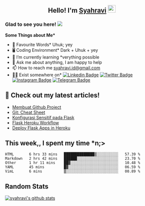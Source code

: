 <h2 align="center">Hello! I'm <a href="https://syahravi.github.io" target="_blank">Syahravi</a> <img src="https://media.giphy.com/media/hvRJCLFzcasrR4ia7z/giphy.gif" width="25px"></h2>

### Glad to see you here! ![](https://visitor-badge.glitch.me/badge?page_id=syahravi.syahravi)

<b> Some Things about Me*</b>
- 💬 Favourite Words\* Uhuk; yey
- 🖥️ Coding Environment\* Dark + Uhuk + yey
- 🌱 I’m currently learning \*verything possible
- 👀 Ask me about anything, I am happy to help
- 📫 How to reach me syahravi.id@gmail.com
- 👨‍💻 Exist somewhere on\* 
[![Linkedin Badge](https://img.shields.io/badge/-LinkedIn-0e76a8?style=flat-square&logo=Linkedin&logoColor=white)](https://linkedin.com/in/syahravi/)
[![Twitter Badge](https://img.shields.io/badge/-Twitter-00acee?style=flat-square&logo=Twitter&logoColor=white)](https://twitter.com/syahraavi/)
[![Instagram Badge](https://img.shields.io/badge/-Instagram-e4405f?style=flat-square&logo=Instagram&logoColor=white)](https://instagram.com/syahraavi)
[![Telegram Badge](https://img.shields.io/badge/-Telegram-0088cc?style=flat-square&logo=Telegram&logoColor=white)](https://t.me/syahravi)
## 📝 Check out my latest articles!
<!-- BLOG-POST-LIST:START -->
- [Membuat Github Project](https://www.syahravi.my.id/github-project/)
- [Git: Cheat Sheet](https://www.syahravi.my.id/git-cheat-sheet/)
- [Konfigurasi Sensitif pada Flask](https://www.syahravi.my.id/flask-konfigurasi-sensitif/)
- [Flask Heroku Workflow](https://www.syahravi.my.id/heroku-workflow/)
- [Deploy Flask Apps in Heroku](https://www.syahravi.my.id/deploy-flask-apps/)
<!-- BLOG-POST-LIST:END -->

## This week,, I spent my time \*n;>
<!--START_SECTION:waka-->
```text
HTML       6 hrs 33 mins   ██████████████▒░░░░░░░░░░   57.39 % 
Markdown   2 hrs 42 mins   ██████░░░░░░░░░░░░░░░░░░░   23.70 % 
Other      1 hr 11 mins    ██▓░░░░░░░░░░░░░░░░░░░░░░   10.48 % 
YAML       45 mins         █▓░░░░░░░░░░░░░░░░░░░░░░░   06.59 % 
VimL       6 mins          ▒░░░░░░░░░░░░░░░░░░░░░░░░   00.89 % 
```
<!--END_SECTION:waka-->

## Random Stats
[![syahravi's github stats](https://github-readme-stats.vercel.app/api?username=syahravi&show_icons=true&theme=synthwave)](https://github.com/syahravi/)
